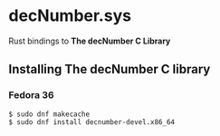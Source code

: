 # decNumber.sys

Rust bindings to **The decNumber C Library**

## Installing The decNumber C library 

### Fedora 36

```shell
$ sudo dnf makecache
$ sudo dnf install decnumber-devel.x86_64 
```
